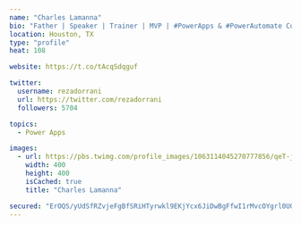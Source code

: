```yaml
---
name: "Charles Lamanna"
bio: "Father | Speaker | Trainer | MVP | #PowerApps & #PowerAutomate Community Super User | YouTuber Right-pointing triangle http://youtube.com/c/rezadorrani | Learn - Share - Clockwise rightwards and leftwards open circle arrows"
location: Houston, TX
type: "profile"
heat: 108

website: https://t.co/tAcqSdqguf

twitter:
  username: rezadorrani
  url: https://twitter.com/rezadorrani
  followers: 5704

topics:
  - Power Apps

images:
  - url: https://pbs.twimg.com/profile_images/1063114045270777856/qeT-jpWr_400x400.jpg
    width: 400
    height: 400
    isCached: true
    title: "Charles Lamanna"

secured: "ErOQS/yUdSfRZvjeFgBfSRiHTyrwkl9EKjYcx6JiDwBgFfwI1rMvcOYgrl0UOImly0lElNLq8lB9kaYbgEzvdCMv7DhfOlBf27ULKUyUa/Qx0CPbQRCIqICw8sm0HObKsQtQ3bq6/pUb539btgSCrDnvmErFHf7rITZfzkZlFZUIoPeNRzv8bhNGltzWmp4fVpH8ECsYcD2p7x4rWtrcjnx60wz1I4lL/rzsbFjOPR2kOnyCVHers/GzwF1mpFpz2MmzIkjFO2UFoe0HTdfAPPxCHijBolBYLX+cpQHHeNcsEAgE8dBHM9lnTMEanNBdkidPhSmZF6XmU2xvh62bhj5hyonwqK+gSsaNuQeekgrD5KWYhm2V6HzMDCoSC/sAO6OeAuCBwKbvJnmT6o3/JpsqaVzQGvpeZc3VJb2nus8=;lWiKSh1anJu3dK0JAtCAFw=="
---
```


